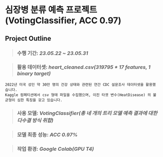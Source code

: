 # 심장병 분류 예측 프로젝트(VotingClassifier, ACC 0.97)

## Project Outline


> ### 수행 기간: *23.05.22 ~ 23.05.31*

> ### 활용 데이터셋: *heart_cleaned.csv(319795 * 17 features, 1 binary target)*
    2022년 미국 성인 약 30만 명의 건강 상태와 관련된 연간 CDC 설문조사 데이터셋을 활용했습니다.
    Kaggle 컴페티션에서 csv 형태 파일을 수집했으며, 이진 타겟 변수(HeatDisease) 의 불균형이 심한 특징을 갖고 있습니다.

> ### 사용 모델: *VotingClassifier(총 네 개의 트리 모델 예측 결과에 대한 다수결 방식 취합)*

> ### 모델 최종 성능: *ACC 0.97%*

> ### 작업 환경: *Google Colab(GPU T4)*
